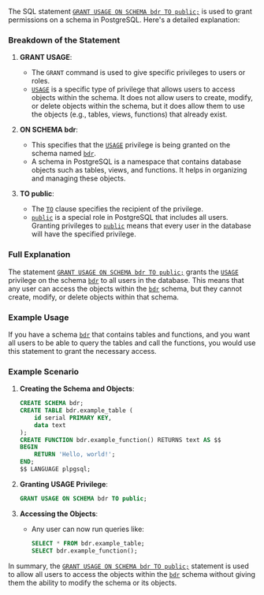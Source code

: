 The SQL statement [`GRANT USAGE ON SCHEMA bdr TO public;`](command:_github.copilot.openSymbolFromReferences?%5B%22GRANT%20USAGE%20ON%20SCHEMA%20bdr%20TO%20public%3B%22%2C%5B%7B%22uri%22%3A%7B%22%24mid%22%3A1%2C%22fsPath%22%3A%22%2FUsers%2Fhuyantian%2Fgo%2Fsrc%2Fgithub.com%2FEnterpriseDB%2Fbdr%2Fbdr--5.6.0.sql%22%2C%22external%22%3A%22file%3A%2F%2F%2FUsers%2Fhuyantian%2Fgo%2Fsrc%2Fgithub.com%2FEnterpriseDB%2Fbdr%2Fbdr--5.6.0.sql%22%2C%22path%22%3A%22%2FUsers%2Fhuyantian%2Fgo%2Fsrc%2Fgithub.com%2FEnterpriseDB%2Fbdr%2Fbdr--5.6.0.sql%22%2C%22scheme%22%3A%22file%22%7D%2C%22pos%22%3A%7B%22line%22%3A6%2C%22character%22%3A29%7D%7D%5D%5D "Go to definition") is used to grant permissions on a schema in PostgreSQL. Here's a detailed explanation:

### Breakdown of the Statement

1. **GRANT USAGE**:
   - The `GRANT` command is used to give specific privileges to users or roles.
   - [`USAGE`](command:_github.copilot.openSymbolFromReferences?%5B%22USAGE%22%2C%5B%7B%22uri%22%3A%7B%22%24mid%22%3A1%2C%22fsPath%22%3A%22%2FUsers%2Fhuyantian%2Fgo%2Fsrc%2Fgithub.com%2FEnterpriseDB%2Fbdr%2Fbdr--5.6.0.sql%22%2C%22external%22%3A%22file%3A%2F%2F%2FUsers%2Fhuyantian%2Fgo%2Fsrc%2Fgithub.com%2FEnterpriseDB%2Fbdr%2Fbdr--5.6.0.sql%22%2C%22path%22%3A%22%2FUsers%2Fhuyantian%2Fgo%2Fsrc%2Fgithub.com%2FEnterpriseDB%2Fbdr%2Fbdr--5.6.0.sql%22%2C%22scheme%22%3A%22file%22%7D%2C%22pos%22%3A%7B%22line%22%3A6%2C%22character%22%3A6%7D%7D%5D%5D "Go to definition") is a specific type of privilege that allows users to access objects within the schema. It does not allow users to create, modify, or delete objects within the schema, but it does allow them to use the objects (e.g., tables, views, functions) that already exist.

2. **ON SCHEMA bdr**:
   - This specifies that the [`USAGE`](command:_github.copilot.openSymbolFromReferences?%5B%22USAGE%22%2C%5B%7B%22uri%22%3A%7B%22%24mid%22%3A1%2C%22fsPath%22%3A%22%2FUsers%2Fhuyantian%2Fgo%2Fsrc%2Fgithub.com%2FEnterpriseDB%2Fbdr%2Fbdr--5.6.0.sql%22%2C%22external%22%3A%22file%3A%2F%2F%2FUsers%2Fhuyantian%2Fgo%2Fsrc%2Fgithub.com%2FEnterpriseDB%2Fbdr%2Fbdr--5.6.0.sql%22%2C%22path%22%3A%22%2FUsers%2Fhuyantian%2Fgo%2Fsrc%2Fgithub.com%2FEnterpriseDB%2Fbdr%2Fbdr--5.6.0.sql%22%2C%22scheme%22%3A%22file%22%7D%2C%22pos%22%3A%7B%22line%22%3A6%2C%22character%22%3A6%7D%7D%5D%5D "Go to definition") privilege is being granted on the schema named [`bdr`](command:_github.copilot.openSymbolFromReferences?%5B%22bdr%22%2C%5B%7B%22uri%22%3A%7B%22%24mid%22%3A1%2C%22fsPath%22%3A%22%2FUsers%2Fhuyantian%2Fgo%2Fsrc%2Fgithub.com%2FEnterpriseDB%2Fbdr%2Fbdr--5.6.0.sql%22%2C%22external%22%3A%22file%3A%2F%2F%2FUsers%2Fhuyantian%2Fgo%2Fsrc%2Fgithub.com%2FEnterpriseDB%2Fbdr%2Fbdr--5.6.0.sql%22%2C%22path%22%3A%22%2FUsers%2Fhuyantian%2Fgo%2Fsrc%2Fgithub.com%2FEnterpriseDB%2Fbdr%2Fbdr--5.6.0.sql%22%2C%22scheme%22%3A%22file%22%7D%2C%22pos%22%3A%7B%22line%22%3A6%2C%22character%22%3A22%7D%7D%5D%5D "Go to definition").
   - A schema in PostgreSQL is a namespace that contains database objects such as tables, views, and functions. It helps in organizing and managing these objects.

3. **TO public**:
   - The [`TO`](command:_github.copilot.openSymbolFromReferences?%5B%22TO%22%2C%5B%7B%22uri%22%3A%7B%22%24mid%22%3A1%2C%22fsPath%22%3A%22%2FUsers%2Fhuyantian%2Fgo%2Fsrc%2Fgithub.com%2FEnterpriseDB%2Fbdr%2Fbdr--5.6.0.sql%22%2C%22external%22%3A%22file%3A%2F%2F%2FUsers%2Fhuyantian%2Fgo%2Fsrc%2Fgithub.com%2FEnterpriseDB%2Fbdr%2Fbdr--5.6.0.sql%22%2C%22path%22%3A%22%2FUsers%2Fhuyantian%2Fgo%2Fsrc%2Fgithub.com%2FEnterpriseDB%2Fbdr%2Fbdr--5.6.0.sql%22%2C%22scheme%22%3A%22file%22%7D%2C%22pos%22%3A%7B%22line%22%3A6%2C%22character%22%3A26%7D%7D%5D%5D "Go to definition") clause specifies the recipient of the privilege.
   - [`public`](command:_github.copilot.openSymbolFromReferences?%5B%22public%22%2C%5B%7B%22uri%22%3A%7B%22%24mid%22%3A1%2C%22fsPath%22%3A%22%2FUsers%2Fhuyantian%2Fgo%2Fsrc%2Fgithub.com%2FEnterpriseDB%2Fbdr%2Fbdr--5.6.0.sql%22%2C%22external%22%3A%22file%3A%2F%2F%2FUsers%2Fhuyantian%2Fgo%2Fsrc%2Fgithub.com%2FEnterpriseDB%2Fbdr%2Fbdr--5.6.0.sql%22%2C%22path%22%3A%22%2FUsers%2Fhuyantian%2Fgo%2Fsrc%2Fgithub.com%2FEnterpriseDB%2Fbdr%2Fbdr--5.6.0.sql%22%2C%22scheme%22%3A%22file%22%7D%2C%22pos%22%3A%7B%22line%22%3A6%2C%22character%22%3A29%7D%7D%5D%5D "Go to definition") is a special role in PostgreSQL that includes all users. Granting privileges to [`public`](command:_github.copilot.openSymbolFromReferences?%5B%22public%22%2C%5B%7B%22uri%22%3A%7B%22%24mid%22%3A1%2C%22fsPath%22%3A%22%2FUsers%2Fhuyantian%2Fgo%2Fsrc%2Fgithub.com%2FEnterpriseDB%2Fbdr%2Fbdr--5.6.0.sql%22%2C%22external%22%3A%22file%3A%2F%2F%2FUsers%2Fhuyantian%2Fgo%2Fsrc%2Fgithub.com%2FEnterpriseDB%2Fbdr%2Fbdr--5.6.0.sql%22%2C%22path%22%3A%22%2FUsers%2Fhuyantian%2Fgo%2Fsrc%2Fgithub.com%2FEnterpriseDB%2Fbdr%2Fbdr--5.6.0.sql%22%2C%22scheme%22%3A%22file%22%7D%2C%22pos%22%3A%7B%22line%22%3A6%2C%22character%22%3A29%7D%7D%5D%5D "Go to definition") means that every user in the database will have the specified privilege.

### Full Explanation

The statement [`GRANT USAGE ON SCHEMA bdr TO public;`](command:_github.copilot.openSymbolFromReferences?%5B%22GRANT%20USAGE%20ON%20SCHEMA%20bdr%20TO%20public%3B%22%2C%5B%7B%22uri%22%3A%7B%22%24mid%22%3A1%2C%22fsPath%22%3A%22%2FUsers%2Fhuyantian%2Fgo%2Fsrc%2Fgithub.com%2FEnterpriseDB%2Fbdr%2Fbdr--5.6.0.sql%22%2C%22external%22%3A%22file%3A%2F%2F%2FUsers%2Fhuyantian%2Fgo%2Fsrc%2Fgithub.com%2FEnterpriseDB%2Fbdr%2Fbdr--5.6.0.sql%22%2C%22path%22%3A%22%2FUsers%2Fhuyantian%2Fgo%2Fsrc%2Fgithub.com%2FEnterpriseDB%2Fbdr%2Fbdr--5.6.0.sql%22%2C%22scheme%22%3A%22file%22%7D%2C%22pos%22%3A%7B%22line%22%3A6%2C%22character%22%3A29%7D%7D%5D%5D "Go to definition") grants the [`USAGE`](command:_github.copilot.openSymbolFromReferences?%5B%22USAGE%22%2C%5B%7B%22uri%22%3A%7B%22%24mid%22%3A1%2C%22fsPath%22%3A%22%2FUsers%2Fhuyantian%2Fgo%2Fsrc%2Fgithub.com%2FEnterpriseDB%2Fbdr%2Fbdr--5.6.0.sql%22%2C%22external%22%3A%22file%3A%2F%2F%2FUsers%2Fhuyantian%2Fgo%2Fsrc%2Fgithub.com%2FEnterpriseDB%2Fbdr%2Fbdr--5.6.0.sql%22%2C%22path%22%3A%22%2FUsers%2Fhuyantian%2Fgo%2Fsrc%2Fgithub.com%2FEnterpriseDB%2Fbdr%2Fbdr--5.6.0.sql%22%2C%22scheme%22%3A%22file%22%7D%2C%22pos%22%3A%7B%22line%22%3A6%2C%22character%22%3A6%7D%7D%5D%5D "Go to definition") privilege on the schema [`bdr`](command:_github.copilot.openSymbolFromReferences?%5B%22bdr%22%2C%5B%7B%22uri%22%3A%7B%22%24mid%22%3A1%2C%22fsPath%22%3A%22%2FUsers%2Fhuyantian%2Fgo%2Fsrc%2Fgithub.com%2FEnterpriseDB%2Fbdr%2Fbdr--5.6.0.sql%22%2C%22external%22%3A%22file%3A%2F%2F%2FUsers%2Fhuyantian%2Fgo%2Fsrc%2Fgithub.com%2FEnterpriseDB%2Fbdr%2Fbdr--5.6.0.sql%22%2C%22path%22%3A%22%2FUsers%2Fhuyantian%2Fgo%2Fsrc%2Fgithub.com%2FEnterpriseDB%2Fbdr%2Fbdr--5.6.0.sql%22%2C%22scheme%22%3A%22file%22%7D%2C%22pos%22%3A%7B%22line%22%3A6%2C%22character%22%3A22%7D%7D%5D%5D "Go to definition") to all users in the database. This means that any user can access the objects within the [`bdr`](command:_github.copilot.openSymbolFromReferences?%5B%22bdr%22%2C%5B%7B%22uri%22%3A%7B%22%24mid%22%3A1%2C%22fsPath%22%3A%22%2FUsers%2Fhuyantian%2Fgo%2Fsrc%2Fgithub.com%2FEnterpriseDB%2Fbdr%2Fbdr--5.6.0.sql%22%2C%22external%22%3A%22file%3A%2F%2F%2FUsers%2Fhuyantian%2Fgo%2Fsrc%2Fgithub.com%2FEnterpriseDB%2Fbdr%2Fbdr--5.6.0.sql%22%2C%22path%22%3A%22%2FUsers%2Fhuyantian%2Fgo%2Fsrc%2Fgithub.com%2FEnterpriseDB%2Fbdr%2Fbdr--5.6.0.sql%22%2C%22scheme%22%3A%22file%22%7D%2C%22pos%22%3A%7B%22line%22%3A6%2C%22character%22%3A22%7D%7D%5D%5D "Go to definition") schema, but they cannot create, modify, or delete objects within that schema.

### Example Usage

If you have a schema [`bdr`](command:_github.copilot.openSymbolFromReferences?%5B%22bdr%22%2C%5B%7B%22uri%22%3A%7B%22%24mid%22%3A1%2C%22fsPath%22%3A%22%2FUsers%2Fhuyantian%2Fgo%2Fsrc%2Fgithub.com%2FEnterpriseDB%2Fbdr%2Fbdr--5.6.0.sql%22%2C%22external%22%3A%22file%3A%2F%2F%2FUsers%2Fhuyantian%2Fgo%2Fsrc%2Fgithub.com%2FEnterpriseDB%2Fbdr%2Fbdr--5.6.0.sql%22%2C%22path%22%3A%22%2FUsers%2Fhuyantian%2Fgo%2Fsrc%2Fgithub.com%2FEnterpriseDB%2Fbdr%2Fbdr--5.6.0.sql%22%2C%22scheme%22%3A%22file%22%7D%2C%22pos%22%3A%7B%22line%22%3A6%2C%22character%22%3A22%7D%7D%5D%5D "Go to definition") that contains tables and functions, and you want all users to be able to query the tables and call the functions, you would use this statement to grant the necessary access.

### Example Scenario

1. **Creating the Schema and Objects**:
   ```sql
   CREATE SCHEMA bdr;
   CREATE TABLE bdr.example_table (
       id serial PRIMARY KEY,
       data text
   );
   CREATE FUNCTION bdr.example_function() RETURNS text AS $$
   BEGIN
       RETURN 'Hello, world!';
   END;
   $$ LANGUAGE plpgsql;
   ```

2. **Granting USAGE Privilege**:
   ```sql
   GRANT USAGE ON SCHEMA bdr TO public;
   ```

3. **Accessing the Objects**:
   - Any user can now run queries like:
     ```sql
     SELECT * FROM bdr.example_table;
     SELECT bdr.example_function();
     ```

In summary, the [`GRANT USAGE ON SCHEMA bdr TO public;`](command:_github.copilot.openSymbolFromReferences?%5B%22GRANT%20USAGE%20ON%20SCHEMA%20bdr%20TO%20public%3B%22%2C%5B%7B%22uri%22%3A%7B%22%24mid%22%3A1%2C%22fsPath%22%3A%22%2FUsers%2Fhuyantian%2Fgo%2Fsrc%2Fgithub.com%2FEnterpriseDB%2Fbdr%2Fbdr--5.6.0.sql%22%2C%22external%22%3A%22file%3A%2F%2F%2FUsers%2Fhuyantian%2Fgo%2Fsrc%2Fgithub.com%2FEnterpriseDB%2Fbdr%2Fbdr--5.6.0.sql%22%2C%22path%22%3A%22%2FUsers%2Fhuyantian%2Fgo%2Fsrc%2Fgithub.com%2FEnterpriseDB%2Fbdr%2Fbdr--5.6.0.sql%22%2C%22scheme%22%3A%22file%22%7D%2C%22pos%22%3A%7B%22line%22%3A6%2C%22character%22%3A29%7D%7D%5D%5D "Go to definition") statement is used to allow all users to access the objects within the [`bdr`](command:_github.copilot.openSymbolFromReferences?%5B%22bdr%22%2C%5B%7B%22uri%22%3A%7B%22%24mid%22%3A1%2C%22fsPath%22%3A%22%2FUsers%2Fhuyantian%2Fgo%2Fsrc%2Fgithub.com%2FEnterpriseDB%2Fbdr%2Fbdr--5.6.0.sql%22%2C%22external%22%3A%22file%3A%2F%2F%2FUsers%2Fhuyantian%2Fgo%2Fsrc%2Fgithub.com%2FEnterpriseDB%2Fbdr%2Fbdr--5.6.0.sql%22%2C%22path%22%3A%22%2FUsers%2Fhuyantian%2Fgo%2Fsrc%2Fgithub.com%2FEnterpriseDB%2Fbdr%2Fbdr--5.6.0.sql%22%2C%22scheme%22%3A%22file%22%7D%2C%22pos%22%3A%7B%22line%22%3A6%2C%22character%22%3A22%7D%7D%5D%5D "Go to definition") schema without giving them the ability to modify the schema or its objects.
